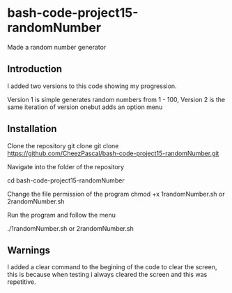 # bash-code-project15-randomNumber
Made a random number generator 

Introduction
---------------

I added two versions to this code showing my progression.

Version 1 is simple generates random numbers from 1 - 100,
Version 2 is the same iteration of version onebut adds an option menu

Installation
----------------

Clone the repository git clone git clone https://github.com/CheezPascal/bash-code-project15-randomNumber.git

Navigate into the folder of the repository

cd bash-code-project15-randomNumber


Change the file permission of the program chmod +x 1randomNumber.sh or 2randomNumber.sh


Run the program and follow the menu

./1randomNumber.sh or 2randomNumber.sh

Warnings
-------------------

I added a clear command to the begining of the code to clear the screen, this is because when testing i always cleared the screen and this was repetitive. 